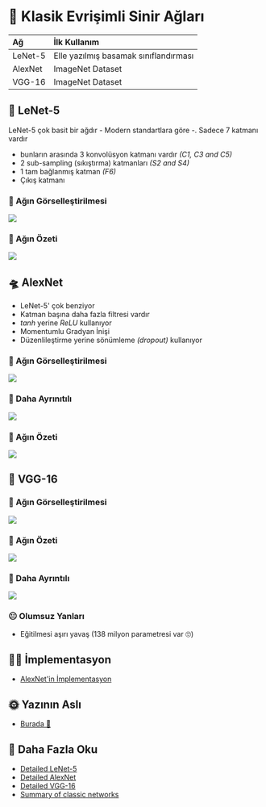 # 👵 Klasik Evrişimli Sinir Ağları

| Ağ | İlk Kullanım |
| :--- | :--- |
| LeNet-5 | Elle yazılmış basamak sınıflandırması |
| AlexNet | ImageNet Dataset |
| VGG-16 | ImageNet Dataset |

## 🔢 LeNet-5

LeNet-5 çok basit bir ağdır - Modern standartlara göre -. Sadece 7 katmanı vardır

* bunların arasında 3 konvolüsyon katmanı vardır _\(C1, C3 and C5\)_
* 2 sub-sampling \(sıkıştırma\) katmanları _\(S2 and S4\)_
* 1 tam bağlanmış katman _\(F6\)_
* Çıkış katmanı

### 👀 Ağın Görselleştirilmesi

![](https://github.com/asmaamirkhan/DeepLearningNotes-tr/tree/c9ee03241414e86f59a83b656e48738150bfa1bb/.gitbook/assets/lenet5arch.png)

### 🙌 Ağın Özeti

![](https://github.com/asmaamirkhan/DeepLearningNotes-tr/tree/c9ee03241414e86f59a83b656e48738150bfa1bb/.gitbook/assets/lenetsummay.jpg)

## 🛸 AlexNet

* LeNet-5' çok benziyor
* Katman başına daha fazla filtresi vardır
* _tanh_ yerine _ReLU_ kullanıyor
* Momentumlu Gradyan İnişi
* Düzenlileştirme yerine sönümleme _\(dropout\)_ kullanıyor

### 👀 Ağın Görselleştirilmesi

![](https://github.com/asmaamirkhan/DeepLearningNotes-tr/tree/c9ee03241414e86f59a83b656e48738150bfa1bb/.gitbook/assets/alexnetarch.png)

### 🔎 Daha Ayrınıtılı

![](https://github.com/asmaamirkhan/DeepLearningNotes-tr/tree/c9ee03241414e86f59a83b656e48738150bfa1bb/.gitbook/assets/alexnet.gif)

### 🙌 Ağın Özeti

![](https://github.com/asmaamirkhan/DeepLearningNotes-tr/tree/c9ee03241414e86f59a83b656e48738150bfa1bb/.gitbook/assets/alexnetsummary.jpg)

## 🌱 VGG-16

### 👀 Ağın Görselleştirilmesi

![](https://github.com/asmaamirkhan/DeepLearningNotes-tr/tree/c9ee03241414e86f59a83b656e48738150bfa1bb/.gitbook/assets/vggarch.jpg)

### 🙌 Ağın Özeti

![](https://github.com/asmaamirkhan/DeepLearningNotes-tr/tree/c9ee03241414e86f59a83b656e48738150bfa1bb/.gitbook/assets/vgg16summary.jpg)

### 🔎 Daha Ayrıntılı

![](https://github.com/asmaamirkhan/DeepLearningNotes-tr/tree/c9ee03241414e86f59a83b656e48738150bfa1bb/.gitbook/assets/vgg.gif)

### 😐 Olumsuz Yanları

* Eğitilmesi aşırı yavaş \(138 milyon parametresi var 🙄\)

## 👩‍🔧 İmplementasyon

* [AlexNet'in İmplementasyon](https://github.com/pytorch/vision/blob/master/torchvision/models/alexnet.py%20%20%20)

## 🌞 Yazının Aslı

* [Burada 🐾](https://dl.asmaamir.com/3-cnnconcepts/4-classiccnns)

## 🧐 Daha Fazla Oku

* [Detailed LeNet-5](https://engmrk.com/lenet-5-a-classic-cnn-architecture/)
* [Detailed AlexNet](https://engmrk.com/alexnet-implementation-using-keras/)
* [Detailed VGG-16](https://engmrk.com/vgg16-implementation-using-keras/)
* [Summary of classic networks](https://medium.com/analytics-vidhya/cnns-architectures-lenet-alexnet-vgg-googlenet-resnet-and-more-666091488df5)

